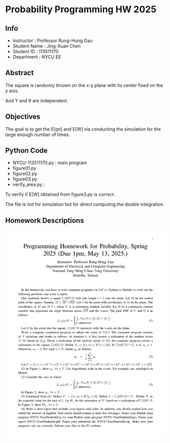 # **Probability Programming HW 2025**
## Info
- Instructor : Professor Rung-Hung Gau
- Student Name : Jing-Xuan Chen
- Student ID : 113511170
- Department : NYCU EE 

## Abstract

The square is randomly thrown on the x-y plane with its center fixed on the y axis. 

And Y and θ are independent.

## Objectives

The goal is to get the E[qn] and E[W] via conducting the simulation for the large enough number of times.

## Python Code

- NYCU-113511170.py : main program
- figure01.py
- figure02.py
- figure03.py
- verify_area.py : 

To verify if E[W] obtained from figure3.py is correct.

The file is not for simulation but for direct computing the double integration.

## Homework Descriptions
<img src="https://github.com/Hazel-1212/Engineering_Math/blob/main/square_throwing_probability_hw_2025/Homework.png" width=800>


